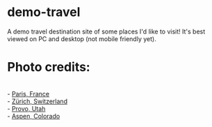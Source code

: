 # demo-travel
A demo travel destination site of some places I'd like to visit! It's best viewed on PC and desktop (not mobile friendly yet). 

# Photo credits:
<br> - [Paris, France](https://www.pexels.com/photo/the-eiffel-tower-in-paris-4173679/)
<br> - [Zürich, Switzerland](https://www.pexels.com/photo/city-water-building-bridge-4857651/)
<br> - [Provo, Utah](https://www.pexels.com/photo/utah-state-line-sign-under-blue-sky-11183986/)
<br> - [Aspen, Colorado](https://www.chicagomag.com/Chicago-Magazine/January-2015/Winter-Travel-2015-Aspen-Colorado/)
